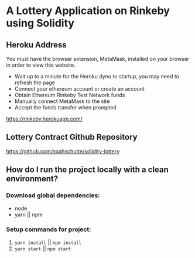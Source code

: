 # A Lottery Application on Rinkeby using Solidity

## Heroku Address

You must have the browser extension, MetaMask, installed on your browser in order to view this website.
- Wait up to a minute for the Heroku dyno to startup, you may need to refresh the page
- Connect your ethereum account or create an account
- Obtain Ethereum Rinkeby Test Network funds
- Manually connect MetaMask to the site
- Accept the funds transfer when prompted

https://rinkeby.herokuapp.com/

## Lottery Contract Github Repository

https://github.com/noahschutte/solidity-lottery

## How do I run the project locally with a clean environment?

### Download global dependencies:

* node
* yarn || npm

### Setup commands for project:

1. `yarn install` || `npm install`
1. `yarn start` || `npm start`
